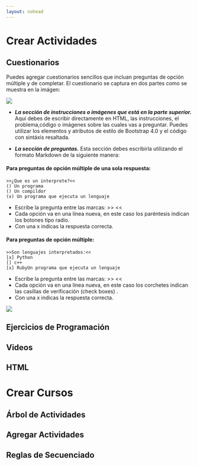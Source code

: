 ```yaml
---
layout: nohead
---
```


# Crear Actividades

## Cuestionarios

Puedes agregar cuestionarios sencillos que incluan preguntas de opción 
múltiple y de completar. El cuestionario se captura en dos partes como
se muestra en la imágen:

![](https://mariosky.github.io/protoboard/assets/QuizEditor.png)

* ***La sección de instrucciones o imágenes que está en la parte superior.*** Aquí
debes de escribir directamente en HTML, las instrucciones, el problema,código 
o imágenes sobre las cuales vas a preguntar. Puedes utilizar los 
elementos y atributos de estilo de Bootstrap 4.0 y el código con sintáxis resaltada.

* ***La sección de preguntas.*** Esta sección debes escribirla utilizando
el formato Markdown de la siguiente manera:

#### Para preguntas de opción múltiple de una sola respuesta:

```
>>¿Que es un interprete?<<
() Un programa
() Un compildor
(x) Un programa que ejecuta un lenguaje
```
* Escribe la pregunta entre las marcas: >> <<
* Cada opción va en una línea nueva, en este caso los paréntesis indican 
los botones tipo radio.
* Con una x indicas la respuesta correcta.

#### Para preguntas de opción múltiple:
```
>>Son lenguajes interpretados:<<
[x] Python
[] c++
[x] RubyUn programa que ejecuta un lenguaje
```
* Escribe la pregunta entre las marcas: >>  <<
* Cada opción va en una línea nueva, en este caso los corchetes indican 
las casillas de verificación (check boxes) .
* Con una x indicas la respuesta correcta.



![](https://mariosky.github.io/protoboard/assets/QuizExample.png)


## Ejercicios de Programación

## Videos
## HTML


# Crear Cursos
## Árbol de Actividades
## Agregar Actividades
## Reglas de Secuenciado











